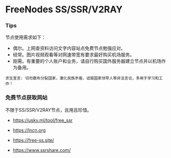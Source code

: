 # FreeNodes SS/SSR/V2RAY


### Tips
节点使用需求如下：
- 偶尔。上网查资料访问文字内容站点免费节点勉强应对。
- 经常。图片视频观看等对网速带宽有要求最好购买机场服务。
- 刚需。有重要的个人账户和业务，请自行购买国外服务器建立节点并以机场作为备用。

`求生宣言: 切勿散布分裂国家，激化民族矛盾，诋毁国家领导人等非法言论，多用于学习和工作！`


### 免费节点获取网站
不限于SS/SSR/V2RAY节点，且用且珍惜。

- https://usky.ml/tool/free_ssr

- https://lncn.org

- https://free-ss.site/

- https://www.ssrshare.com/




